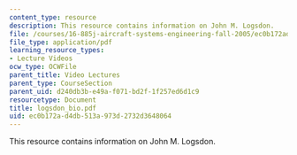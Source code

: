 ```yaml
---
content_type: resource
description: This resource contains information on John M. Logsdon.
file: /courses/16-885j-aircraft-systems-engineering-fall-2005/ec0b172ad4db513a973d2732d3648064_logsdon_bio.pdf
file_type: application/pdf
learning_resource_types:
- Lecture Videos
ocw_type: OCWFile
parent_title: Video Lectures
parent_type: CourseSection
parent_uid: d240db3b-e49a-f071-bd2f-1f257ed6d1c9
resourcetype: Document
title: logsdon_bio.pdf
uid: ec0b172a-d4db-513a-973d-2732d3648064
---
```

This resource contains information on John M. Logsdon.

